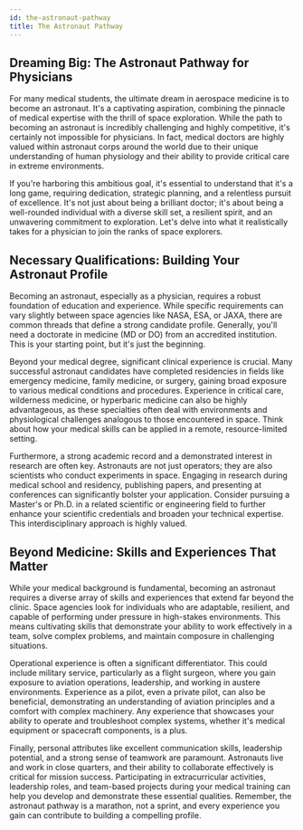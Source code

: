 ```yaml
---
id: the-astronaut-pathway
title: The Astronaut Pathway
---
```


## Dreaming Big: The Astronaut Pathway for Physicians

For many medical students, the ultimate dream in aerospace medicine is to become an astronaut. It's a captivating aspiration, combining the pinnacle of medical expertise with the thrill of space exploration. While the path to becoming an astronaut is incredibly challenging and highly competitive, it's certainly not impossible for physicians. In fact, medical doctors are highly valued within astronaut corps around the world due to their unique understanding of human physiology and their ability to provide critical care in extreme environments.

If you're harboring this ambitious goal, it's essential to understand that it's a long game, requiring dedication, strategic planning, and a relentless pursuit of excellence. It's not just about being a brilliant doctor; it's about being a well-rounded individual with a diverse skill set, a resilient spirit, and an unwavering commitment to exploration. Let's delve into what it realistically takes for a physician to join the ranks of space explorers.

## Necessary Qualifications: Building Your Astronaut Profile

Becoming an astronaut, especially as a physician, requires a robust foundation of education and experience. While specific requirements can vary slightly between space agencies like NASA, ESA, or JAXA, there are common threads that define a strong candidate profile. Generally, you'll need a doctorate in medicine (MD or DO) from an accredited institution. This is your starting point, but it's just the beginning.

Beyond your medical degree, significant clinical experience is crucial. Many successful astronaut candidates have completed residencies in fields like emergency medicine, family medicine, or surgery, gaining broad exposure to various medical conditions and procedures. Experience in critical care, wilderness medicine, or hyperbaric medicine can also be highly advantageous, as these specialties often deal with environments and physiological challenges analogous to those encountered in space. Think about how your medical skills can be applied in a remote, resource-limited setting.

Furthermore, a strong academic record and a demonstrated interest in research are often key. Astronauts are not just operators; they are also scientists who conduct experiments in space. Engaging in research during medical school and residency, publishing papers, and presenting at conferences can significantly bolster your application. Consider pursuing a Master's or Ph.D. in a related scientific or engineering field to further enhance your scientific credentials and broaden your technical expertise. This interdisciplinary approach is highly valued.

## Beyond Medicine: Skills and Experiences That Matter

While your medical background is fundamental, becoming an astronaut requires a diverse array of skills and experiences that extend far beyond the clinic. Space agencies look for individuals who are adaptable, resilient, and capable of performing under pressure in high-stakes environments. This means cultivating skills that demonstrate your ability to work effectively in a team, solve complex problems, and maintain composure in challenging situations.

Operational experience is often a significant differentiator. This could include military service, particularly as a flight surgeon, where you gain exposure to aviation operations, leadership, and working in austere environments. Experience as a pilot, even a private pilot, can also be beneficial, demonstrating an understanding of aviation principles and a comfort with complex machinery. Any experience that showcases your ability to operate and troubleshoot complex systems, whether it's medical equipment or spacecraft components, is a plus.

Finally, personal attributes like excellent communication skills, leadership potential, and a strong sense of teamwork are paramount. Astronauts live and work in close quarters, and their ability to collaborate effectively is critical for mission success. Participating in extracurricular activities, leadership roles, and team-based projects during your medical training can help you develop and demonstrate these essential qualities. Remember, the astronaut pathway is a marathon, not a sprint, and every experience you gain can contribute to building a compelling profile.